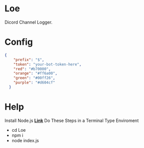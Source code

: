 # Loe

Dicord Channel Logger.

# Config

```json
{
    "prefix": "$",
    "token": "your-bot-token-here",
    "red": "#b70000",
    "orange": "#ff6a00",
    "green": "#00ff26",
    "purple": "#d604cf"
  }
```

# Help

Install Node.js **[Link](https://nodejs.org/en/download/)**
Do These Steps in a Terminal Type Enviroment
- cd Loe
- npm i
- node index.js
